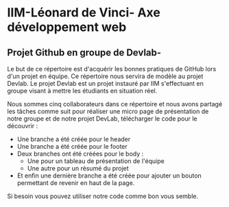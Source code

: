 # IIM-Léonard de Vinci- Axe développement web

## Projet Github en groupe de Devlab- 

Le but de ce répertoire est d'acquérir les bonnes pratiques de GitHub lors d'un projet en équipe.
Ce répertoire nous servira de modèle au projet Devlab.
Le projet Devlab est un projet instauré par IIM s'effectuant en groupe visant à mettre les étudiants en situation réel.

Nous sommes cinq collaborateurs dans ce répertoire et nous avons partagé les tâches comme suit pour réaliser une micro page de présentation de notre groupe et de notre projet DevLab, télécharger le code pour le découvrir :
* Une branche a été créée pour le header
* Une branche a été créée pour le footer
* Deux branches ont été créées pour le body :
    * Une pour un tableau de présentation de l'équipe
    * Une autre pour un résumé du projet
* Et enfin une dernière branche a été créée pour ajouter un bouton permettant de revenir en haut de la page.


Si besoin vous pouvez utiliser notre code comme bon vous semble.